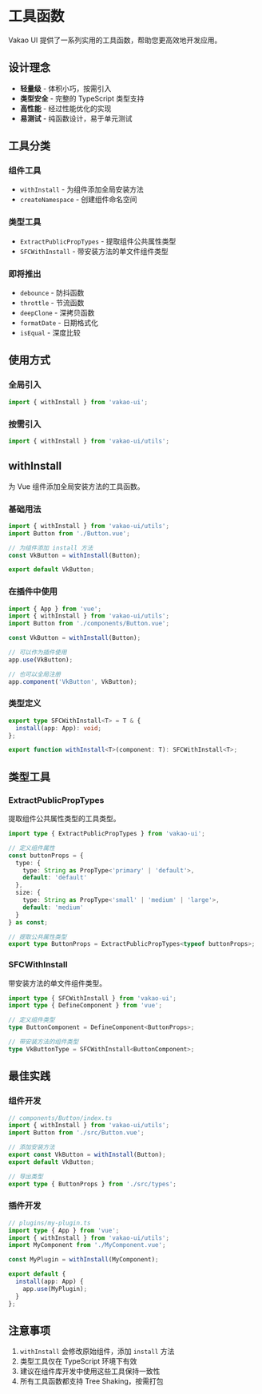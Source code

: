 # 工具函数

Vakao UI 提供了一系列实用的工具函数，帮助您更高效地开发应用。

## 设计理念

- **轻量级** - 体积小巧，按需引入
- **类型安全** - 完整的 TypeScript 类型支持
- **高性能** - 经过性能优化的实现
- **易测试** - 纯函数设计，易于单元测试

## 工具分类

### 组件工具

- `withInstall` - 为组件添加全局安装方法
- `createNamespace` - 创建组件命名空间

### 类型工具

- `ExtractPublicPropTypes` - 提取组件公共属性类型
- `SFCWithInstall` - 带安装方法的单文件组件类型

### 即将推出

- `debounce` - 防抖函数
- `throttle` - 节流函数
- `deepClone` - 深拷贝函数
- `formatDate` - 日期格式化
- `isEqual` - 深度比较

## 使用方式

### 全局引入

```ts
import { withInstall } from 'vakao-ui';
```

### 按需引入

```ts
import { withInstall } from 'vakao-ui/utils';
```

## withInstall

为 Vue 组件添加全局安装方法的工具函数。

### 基础用法

```ts
import { withInstall } from 'vakao-ui/utils';
import Button from './Button.vue';

// 为组件添加 install 方法
const VkButton = withInstall(Button);

export default VkButton;
```

### 在插件中使用

```ts
import { App } from 'vue';
import { withInstall } from 'vakao-ui/utils';
import Button from './components/Button.vue';

const VkButton = withInstall(Button);

// 可以作为插件使用
app.use(VkButton);

// 也可以全局注册
app.component('VkButton', VkButton);
```

### 类型定义

```ts
export type SFCWithInstall<T> = T & {
  install(app: App): void;
};

export function withInstall<T>(component: T): SFCWithInstall<T>;
```

## 类型工具

### ExtractPublicPropTypes

提取组件公共属性类型的工具类型。

```ts
import type { ExtractPublicPropTypes } from 'vakao-ui';

// 定义组件属性
const buttonProps = {
  type: {
    type: String as PropType<'primary' | 'default'>,
    default: 'default'
  },
  size: {
    type: String as PropType<'small' | 'medium' | 'large'>,
    default: 'medium'
  }
} as const;

// 提取公共属性类型
export type ButtonProps = ExtractPublicPropTypes<typeof buttonProps>;
```

### SFCWithInstall

带安装方法的单文件组件类型。

```ts
import type { SFCWithInstall } from 'vakao-ui';
import type { DefineComponent } from 'vue';

// 定义组件类型
type ButtonComponent = DefineComponent<ButtonProps>;

// 带安装方法的组件类型
type VkButtonType = SFCWithInstall<ButtonComponent>;
```

## 最佳实践

### 组件开发

```ts
// components/Button/index.ts
import { withInstall } from 'vakao-ui/utils';
import Button from './src/Button.vue';

// 添加安装方法
export const VkButton = withInstall(Button);
export default VkButton;

// 导出类型
export type { ButtonProps } from './src/types';
```

### 插件开发

```ts
// plugins/my-plugin.ts
import type { App } from 'vue';
import { withInstall } from 'vakao-ui/utils';
import MyComponent from './MyComponent.vue';

const MyPlugin = withInstall(MyComponent);

export default {
  install(app: App) {
    app.use(MyPlugin);
  }
};
```

## 注意事项

1. `withInstall` 会修改原始组件，添加 `install` 方法
2. 类型工具仅在 TypeScript 环境下有效
3. 建议在组件库开发中使用这些工具保持一致性
4. 所有工具函数都支持 Tree Shaking，按需打包